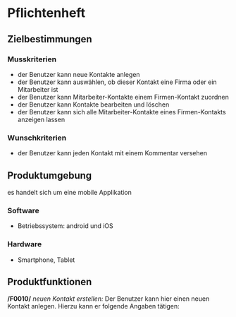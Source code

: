 # Pflichtenheft

## Zielbestimmungen

### Musskriterien
- der Benutzer kann neue Kontakte anlegen
- der Benutzer kann auswählen, ob dieser Kontakt eine Firma oder ein Mitarbeiter ist
- der Benutzer kann Mitarbeiter-Kontakte einem Firmen-Kontakt zuordnen
- der Benutzer kann Kontakte bearbeiten und löschen
- der Benutzer kann sich alle Mitarbeiter-Kontakte eines Firmen-Kontakts anzeigen lassen 

### Wunschkriterien
- der Benutzer kann jeden Kontakt mit einem Kommentar versehen

## Produktumgebung
es handelt sich um eine mobile Applikation

### Software
- Betriebssystem: android und iOS

### Hardware
- Smartphone, Tablet

## Produktfunktionen
**/F0010/** *neuen Kontakt erstellen:* Der Benutzer kann hier einen neuen Kontakt anlegen. Hierzu kann er folgende Angaben tätigen:
